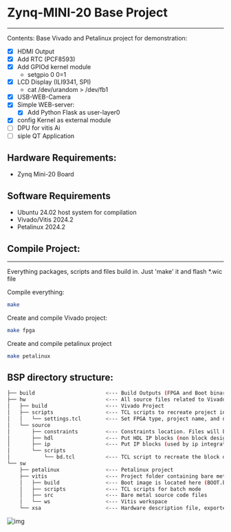 # Zynq-MINI-20 Base Project
------
Contents: 
Base Vivado and Petalinux project for demonstration:
- [X] HDMI Output
- [X] Add RTC (PCF8593)
- [X] Add GPIOd kernel module
    - setgpio 0 0=1
- [X] LCD Display (ILI9341, SPI)
    - cat /dev/urandom > /dev/fb1
- [X] USB-WEB-Camera
- [X] Simple WEB-server:
    - [X] Add Python Flask as user-layer0
- [X] config Kernel as external module
- [ ] DPU for vitis Ai
- [ ] siple QT Application

## Hardware Requirements:
- Zynq Mini-20 Board

## Software Requirements
- Ubuntu 24.02 host system for compilation
- Vivado/Vitis 2024.2
- Petalinux 2024.2

## Compile Project:
------
Everything packages, scripts and files build in. Just 'make' it and flash *.wic file

Compile everything: 
```bash
make
```

Create and compile Vivado project: 
```bash
make fpga
```

Create and compile petalinux project
```bash
make petalinux
```

BSP directory structure: 
------
```bash
├── build                       <--- Build Outputs (FPGA and Boot binaries)
├── hw                          <--- All source files related to Vivado Design 
│   ├── build                   <--- Vivado Project  
│   ├── scripts                 <--- TCL scripts to recreate project in batch mode
│   │   └── settings.tcl        <--- Set FPGA type, project name, and number of processors for compilation 
│   └── source
│       ├── constraints         <--- Constraints location. Files will be imported during creation
│       ├── hdl                 <--- Put HDL IP blocks (non block design) here
│       ├── ip                  <--- Put IP blocks (used by ip integrator) here
│       └── scripts
│           └── bd.tcl          <--- TCL script to recreate the block design.
└── sw
    ├── petalinux               <--- Petalinux project 
    ├── vitis                   <--- Project folder containing bare metal application 
    │   ├── build               <--- Boot image is located here (BOOT.bin)
    │   ├── scripts             <--- TCL scripts for batch mode
    │   ├── src                 <--- Bare metal source code files
    │   └── ws                  <--- Vitis workspace
    └── xsa                     <--- Hardware description file, exported by vivado
```
![img](https://github.com/user-attachments/assets/1f177af7-43ed-4a02-8d97-c6a1ed5f7208)

